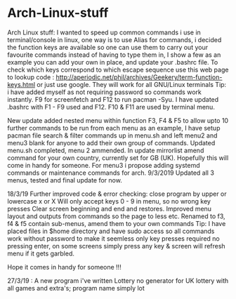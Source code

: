 # Arch-Linux-stuff
Arch Linux stuff: 
I wanted to speed up common commands i use in terminal/console in linux, one way is to use Alias for commands, i decided the function keys are available so one can use them to carry out your favourite commands instead of having to type them in, I show a few as an example you can add your own in place, and update your .bashrc file. 
To check which keys correspond to which escape sequence use this web page to lookup code : http://aperiodic.net/phil/archives/Geekery/term-function-keys.html or just use google.
They will work for all GNU/Linux terminals
Tip: i have added myself as not requiring password so commands work instantly. F9 for screenfetch and F12 to run pacman -Syu.
I have updated .bashrc with F1 - F9 used and F12. F10 & F11 are used by terminal menu.

New update added nested menu within function F3, F4 & F5 to allow upto 10 further commands to be run from each menu as an example,
I have setup pacman file search & filter commands up in menu.sh and left menu2 and menu3 blank for anyone to add their own group of commands.
Updated menu.sh completed, menu 2 ammended. In update mirrorlist amend command for your own country, currently set for GB (UK).
Hopefully this will come in handy for someone. For menu3 i propose adding systemd commands or maintenance commands for arch. 
9/3/2019 Updated all 3 menus, tested and final update for now.

18/3/19 Further improved code & error checking:
close program by upper or lowercase  x or X
Will only accept keys 0 - 9 in menu, so no wrong key presses
Clear screen beginning and end and restores.
Improved menu layout and outputs from commands so the page to less etc.
Renamed to f3, f4 & f5 contain sub-menus, amend them to your own commands
Tip: I have placed files in $home directory and have sudo access so all commands work without password to make it seemless only key presses required no pressing enter, on some screens simply press any key & screen will refresh menu if it gets garbled.

Hope it comes in handy for someone !!!

27/3/19 : A new program i've written Lottery no generator for UK lottery with all games and extra's; program name simply lot
